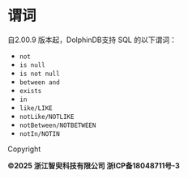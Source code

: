 # 谓词

自2.00.9 版本起，DolphinDB支持 SQL 的以下谓词：

* `not`
* `is null`
* `is not null`
* `between and`
* `exists`
* `in`
* `like/LIKE`
* `notLike/NOTLIKE`
* `notBetween/NOTBETWEEN`
* `notIn/NOTIN`

Copyright

**©2025 浙江智臾科技有限公司 浙ICP备18048711号-3**
